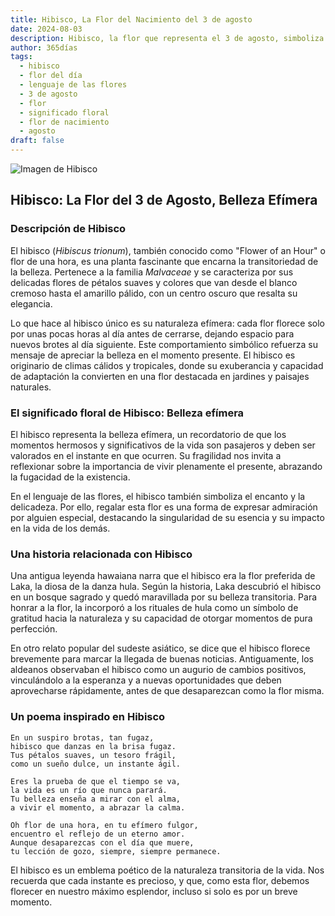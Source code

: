 ```yaml
---
title: Hibisco, La Flor del Nacimiento del 3 de agosto
date: 2024-08-03
description: Hibisco, la flor que representa el 3 de agosto, simboliza Belleza efímera. Descubre su fascinante historia, significado en el lenguaje de las flores y una poesía que celebra su belleza.
author: 365días
tags:
  - hibisco
  - flor del día
  - lenguaje de las flores
  - 3 de agosto
  - flor
  - significado floral
  - flor de nacimiento
  - agosto
draft: false
---
```


![Imagen de Hibisco](https://cdn.pixabay.com/photo/2016/02/12/17/32/flower-1196470_640.jpg#center)


## Hibisco: La Flor del 3 de Agosto, Belleza Efímera

### Descripción de Hibisco

El hibisco (_Hibiscus trionum_), también conocido como "Flower of an Hour" o flor de una hora, es una planta fascinante que encarna la transitoriedad de la belleza. Pertenece a la familia _Malvaceae_ y se caracteriza por sus delicadas flores de pétalos suaves y colores que van desde el blanco cremoso hasta el amarillo pálido, con un centro oscuro que resalta su elegancia.

Lo que hace al hibisco único es su naturaleza efímera: cada flor florece solo por unas pocas horas al día antes de cerrarse, dejando espacio para nuevos brotes al día siguiente. Este comportamiento simbólico refuerza su mensaje de apreciar la belleza en el momento presente. El hibisco es originario de climas cálidos y tropicales, donde su exuberancia y capacidad de adaptación la convierten en una flor destacada en jardines y paisajes naturales.

### El significado floral de Hibisco: Belleza efímera

El hibisco representa la belleza efímera, un recordatorio de que los momentos hermosos y significativos de la vida son pasajeros y deben ser valorados en el instante en que ocurren. Su fragilidad nos invita a reflexionar sobre la importancia de vivir plenamente el presente, abrazando la fugacidad de la existencia.

En el lenguaje de las flores, el hibisco también simboliza el encanto y la delicadeza. Por ello, regalar esta flor es una forma de expresar admiración por alguien especial, destacando la singularidad de su esencia y su impacto en la vida de los demás.

### Una historia relacionada con Hibisco

Una antigua leyenda hawaiana narra que el hibisco era la flor preferida de Laka, la diosa de la danza hula. Según la historia, Laka descubrió el hibisco en un bosque sagrado y quedó maravillada por su belleza transitoria. Para honrar a la flor, la incorporó a los rituales de hula como un símbolo de gratitud hacia la naturaleza y su capacidad de otorgar momentos de pura perfección.

En otro relato popular del sudeste asiático, se dice que el hibisco florece brevemente para marcar la llegada de buenas noticias. Antiguamente, los aldeanos observaban el hibisco como un augurio de cambios positivos, vinculándolo a la esperanza y a nuevas oportunidades que deben aprovecharse rápidamente, antes de que desaparezcan como la flor misma.

### Un poema inspirado en Hibisco

```
En un suspiro brotas, tan fugaz,  
hibisco que danzas en la brisa fugaz.  
Tus pétalos suaves, un tesoro frágil,  
como un sueño dulce, un instante ágil.  

Eres la prueba de que el tiempo se va,  
la vida es un río que nunca parará.  
Tu belleza enseña a mirar con el alma,  
a vivir el momento, a abrazar la calma.  

Oh flor de una hora, en tu efímero fulgor,  
encuentro el reflejo de un eterno amor.  
Aunque desaparezcas con el día que muere,  
tu lección de gozo, siempre, siempre permanece.  
```

El hibisco es un emblema poético de la naturaleza transitoria de la vida. Nos recuerda que cada instante es precioso, y que, como esta flor, debemos florecer en nuestro máximo esplendor, incluso si solo es por un breve momento.
